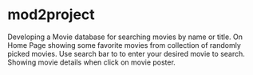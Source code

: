 # mod2project
Developing a Movie database for searching movies by name or title.
On Home Page showing some favorite movies from collection of randomly picked movies.
Use search  bar to to enter your desired movie to search.
Showing movie details when click on movie poster.
